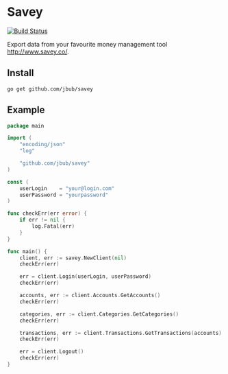 # Savey

[![Build Status](https://travis-ci.org/jbub/savey.svg)](https://travis-ci.org/jbub/savey)

Export data from your favourite money management tool http://www.savey.co/.

## Install

~~~
go get github.com/jbub/savey
~~~

## Example

~~~ go
package main

import (
	"encoding/json"
	"log"

	"github.com/jbub/savey"
)

const (
	userLogin    = "your@login.com"
	userPassword = "yourpassword"
)

func checkErr(err error) {
	if err != nil {
		log.Fatal(err)
	}
}

func main() {
	client, err := savey.NewClient(nil)
	checkErr(err)

	err = client.Login(userLogin, userPassword)
	checkErr(err)

	accounts, err := client.Accounts.GetAccounts()
	checkErr(err)

	categories, err := client.Categories.GetCategories()
	checkErr(err)

	transactions, err := client.Transactions.GetTransactions(accounts)
	checkErr(err)

	err = client.Logout()
	checkErr(err)
}
~~~
